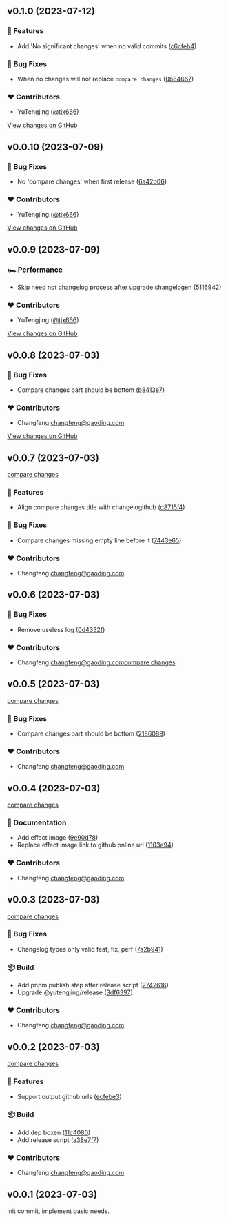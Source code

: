 ## v0.1.0 (2023-07-12)

### 🚀 Features

- Add 'No significant changes' when no valid commits ([c6cfeb4](https://github.com/tjx666/release/commit/c6cfeb4))

### 🐞 Bug Fixes

- When no changes will not replace `compare changes` ([0b84667](https://github.com/tjx666/release/commit/0b84667))

### ❤️ Contributors

- YuTengjing ([@tjx666](http://github.com/tjx666))

[View changes on GitHub](https://github.com/tjx666/release/compare/v0.0.10...v0.1.0 '2023-07-12')

## v0.0.10 (2023-07-09)

### 🐞 Bug Fixes

- No 'compare changes' when first release ([6a42b06](https://github.com/tjx666/release/commit/6a42b06))

### ❤️ Contributors

- YuTengjing ([@tjx666](http://github.com/tjx666))

[View changes on GitHub](https://github.com/tjx666/release/compare/v0.0.9...v0.0.10 '2023-07-09')

## v0.0.9 (2023-07-09)

### 🏎 Performance

- Skip need not changelog process after upgrade changelogen ([5116942](https://github.com/tjx666/release/commit/5116942))

### ❤️ Contributors

- YuTengjing ([@tjx666](http://github.com/tjx666))

[View changes on GitHub](https://github.com/tjx666/release/compare/v0.0.8...v0.0.9 '2023-07-09')

## v0.0.8 (2023-07-03)

### 🐞 Bug Fixes

- Compare changes part should be bottom ([b8413e7](https://github.com/tjx666/release/commit/b8413e7))

### ❤️ Contributors

- Changfeng <changfeng@gaoding.com>

[View changes on GitHub](https://github.com/tjx666/release/compare/v0.0.7...v0.0.8 '2023-07-03')

## v0.0.7 (2023-07-03)

[compare changes](https://github.com/tjx666/release/compare/v0.0.6...v0.0.7 '2023-07-03')

### 🚀 Features

- Align compare changes title with changelogithub ([d8715f4](https://github.com/tjx666/release/commit/d8715f4))

### 🐞 Bug Fixes

- Compare changes missing empty line before it ([7443e65](https://github.com/tjx666/release/commit/7443e65))

### ❤️ Contributors

- Changfeng <changfeng@gaoding.com>

## v0.0.6 (2023-07-03)

### 🐞 Bug Fixes

- Remove useless log ([0d4332f](https://github.com/tjx666/release/commit/0d4332f))

### ❤️ Contributors

- Changfeng <changfeng@gaoding.com>[compare changes](https://github.com/tjx666/release/compare/v0.0.5...v0.0.6 '2023-07-03')

## v0.0.5 (2023-07-03)

[compare changes](https://github.com/tjx666/release/compare/v0.0.4...v0.0.5 '2023-07-03')

### 🐞 Bug Fixes

- Compare changes part should be bottom ([2186089](https://github.com/tjx666/release/commit/2186089))

### ❤️ Contributors

- Changfeng <changfeng@gaoding.com>

## v0.0.4 (2023-07-03)

[compare changes](https://github.com/tjx666/release/compare/v0.0.3...v0.0.4 '2023-07-03')

### 📖 Documentation

- Add effect image ([9e90d78](https://github.com/tjx666/release/commit/9e90d78))
- Replace effect image link to github online url ([1103e94](https://github.com/tjx666/release/commit/1103e94))

### ❤️ Contributors

- Changfeng <changfeng@gaoding.com>

## v0.0.3 (2023-07-03)

[compare changes](https://github.com/tjx666/release/compare/v0.0.2...v0.0.3 '2023-07-03')

### 🐞 Bug Fixes

- Changelog types only valid feat, fix, perf ([7a2b941](https://github.com/tjx666/release/commit/7a2b941))

### 📦 Build

- Add pnpm publish step after release script ([2742616](https://github.com/tjx666/release/commit/2742616))
- Upgrade @yutengjing/release ([3df6397](https://github.com/tjx666/release/commit/3df6397))

### ❤️ Contributors

- Changfeng <changfeng@gaoding.com>

## v0.0.2 (2023-07-03)

[compare changes](https://github.com/tjx666/release/compare/v0.0.1...v0.0.2 '2023-07-03')

### 🚀 Features

- Support output github urls ([ecfebe3](https://github.com/tjx666/release/commit/ecfebe3))

### 📦 Build

- Add dep boxen ([11c4080](https://github.com/tjx666/release/commit/11c4080))
- Add release script ([a38e7f7](https://github.com/tjx666/release/commit/a38e7f7))

### ❤️ Contributors

- Changfeng <changfeng@gaoding.com>

## v0.0.1 (2023-07-03)

init commit, implement basic needs.
